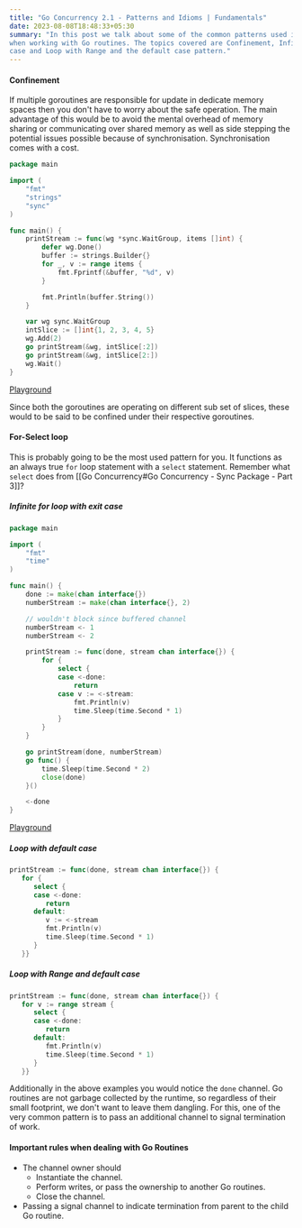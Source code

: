 ```yaml
---
title: "Go Concurrency 2.1 - Patterns and Idioms | Fundamentals"
date: 2023-08-08T18:48:33+05:30
summary: "In this post we talk about some of the common patterns used in Go community that are going to prove handy 
when working with Go routines. The topics covered are Confinement, Infinite for loop with exit case, Loop with default 
case and Loop with Range and the default case pattern."
---
```

#### Confinement
If multiple goroutines are responsible for update in dedicate memory spaces then you don't have to worry about the safe operation. The main advantage of this would be to avoid the mental overhead of memory sharing or communicating over shared memory as well as side stepping the potential issues possible because of synchronisation.
Synchronisation comes with a cost.

```Go
package main

import (
	"fmt"
	"strings"
	"sync"
)

func main() {
	printStream := func(wg *sync.WaitGroup, items []int) {
		defer wg.Done()
		buffer := strings.Builder{}
		for _, v := range items {
			fmt.Fprintf(&buffer, "%d", v)
		}

		fmt.Println(buffer.String())
	}

	var wg sync.WaitGroup
	intSlice := []int{1, 2, 3, 4, 5}
	wg.Add(2)
	go printStream(&wg, intSlice[:2])
	go printStream(&wg, intSlice[2:])
	wg.Wait()
}

```
[Playground](https://go.dev/play/p/MCKm1mTRPsD)

Since both the goroutines are operating on different sub set of slices, these would to be said to be confined under their respective goroutines.

#### For-Select loop
This is probably going to be the most used pattern for you. It functions as an always true `for` loop statement with a `select` statement. Remember what `select` does from [[Go Concurrency#Go Concurrency - Sync Package - Part 3]]?

##### Infinite for loop with exit case
```Go
package main

import (
	"fmt"
	"time"
)

func main() {
	done := make(chan interface{})
	numberStream := make(chan interface{}, 2)

	// wouldn't block since buffered channel
	numberStream <- 1
	numberStream <- 2

	printStream := func(done, stream chan interface{}) {
		for {
			select {
			case <-done:
				return
			case v := <-stream:
				fmt.Println(v)
				time.Sleep(time.Second * 1)
			}
		}
	}

	go printStream(done, numberStream)
	go func() {
		time.Sleep(time.Second * 2)
		close(done)
	}()

	<-done
}

```
[Playground](https://go.dev/play/p/dvMvjeGiujB)

##### Loop with default case
```Go
printStream := func(done, stream chan interface{}) {  
   for {  
      select {  
      case <-done:  
         return  
      default:  
         v := <-stream  
         fmt.Println(v)  
         time.Sleep(time.Second * 1)  
      }  
   }}
```

##### Loop with Range and default case

```Go
printStream := func(done, stream chan interface{}) {  
   for v := range stream {  
      select {  
      case <-done:  
         return  
      default:  
         fmt.Println(v)  
         time.Sleep(time.Second * 1)  
      }  
   }}
```


Additionally in the above examples you would notice the `done` channel. Go routines are not garbage collected by the runtime, so regardless of their small footprint, we don't want to leave them dangling.
For this, one of the very common pattern is to pass an additional channel to signal termination of work.

#### Important rules when dealing with Go Routines
- The channel owner should
    - Instantiate the channel.
    - Perform writes, or pass the ownership to another Go routines.
    - Close the channel.
- Passing a signal channel to indicate termination from parent to the child Go routine. 